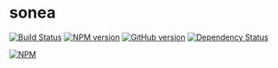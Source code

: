 sonea
=====

[![Build Status](https://travis-ci.org/damncreative/sonea.svg?branch=master)](https://travis-ci.org/damncreative/sonea)
[![NPM version](https://badge.fury.io/js/sonea.svg)](http://badge.fury.io/js/sonea)
[![GitHub version](https://badge.fury.io/gh/damncreative%2Fsonea.png)](http://badge.fury.io/gh/damncreative%2Fsonea)
[![Dependency Status](https://gemnasium.com/damncreative/sonea.svg)](https://gemnasium.com/damncreative/sonea)

[![NPM](https://nodei.co/npm/sonea.png?downloads=true&stars=true)](https://nodei.co/npm/sonea/)